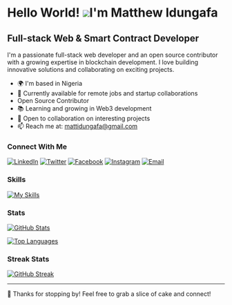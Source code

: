 Hello World! ![](https://user-images.githubusercontent.com/18350557/176309783-0785949b-9127-417c-8b55-ab5a4333674e.gif)I'm Matthew Idungafa
======================================================================================================================================

Full-stack Web & Smart Contract Developer
-------------------------------------------------------------

I'm a passionate full-stack web developer and an open source contributor with a growing expertise in blockchain development. I love building innovative solutions and collaborating on exciting projects.

* 🌍 I'm based in Nigeria
* 💼 Currently available for remote jobs and startup collaborations
* Open Source Contributor
* 📚 Learning and growing in Web3 development
* 🤝 Open to collaboration on interesting projects
* 📫 Reach me at: mattidungafa@gmail.com

### Connect With Me

[![LinkedIn](https://img.shields.io/badge/-LinkedIn-0077B5?style=flat&logo=linkedin&logoColor=white)](https://www.linkedin.com/in/matthew-idungafa/)
[![Twitter](https://img.shields.io/badge/-Twitter-1DA1F2?style=flat&logo=twitter&logoColor=white)](https://x.com/Kemsguy7)
[![Facebook](https://img.shields.io/badge/-Facebook-1877F2?style=flat&logo=facebook&logoColor=white)](https://web.facebook.com/matthew.idungafa.7)
[![Instagram](https://img.shields.io/badge/-Instagram-E4405F?style=flat&logo=instagram&logoColor=white)](https://www.instagram.com/kemsguy7)
[![Email](https://img.shields.io/badge/-Email-D14836?style=flat&logo=gmail&logoColor=white)](mailto:mattidungafa@gmail.com)

### Skills

[![My Skills](https://skillicons.dev/icons?i=js,html,css,react,nodejs,express,mongodb,solidity,php,ocaml,mysql,git)](https://skillicons.dev)

### Stats

[![GitHub Stats](https://github-readme-stats.vercel.app/api?username=Kemsguy7&show_icons=true&theme=transparent)](https://github.com/anuraghazra/github-readme-stats)

[![Top Languages](https://github-readme-stats.vercel.app/api/top-langs/?username=Kemsguy7&langs_count=8&layout=compact&theme=transparent)](https://github.com/anuraghazra/github-readme-stats)

### Streak Stats

[![GitHub Streak](https://github-readme-streak-stats.herokuapp.com/?user=Kemsguy7&show_icons=true&theme=transparent)](http://www.github.com/Kemsguy7)

---

🎂 Thanks for stopping by! Feel free to grab a slice of cake and connect!
